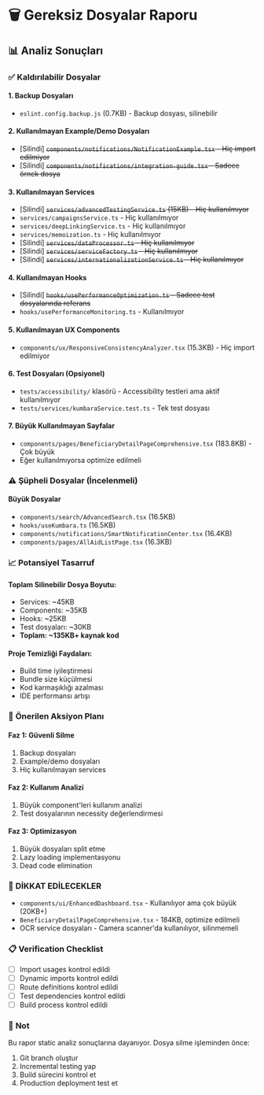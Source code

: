 # 🗑️ Gereksiz Dosyalar Raporu

## 📊 **Analiz Sonuçları**

### ✅ **Kaldırılabilir Dosyalar**

#### **1. Backup Dosyaları**

- `eslint.config.backup.js` (0.7KB) - Backup dosyası, silinebilir

#### **2. Kullanılmayan Example/Demo Dosyaları**

- [Silindi] ~~`components/notifications/NotificationExample.tsx` - Hiç import edilmiyor~~
- [Silindi] ~~`components/notifications/integration-guide.tsx` - Sadece örnek dosya~~

#### **3. Kullanılmayan Services**

- [Silindi] ~~`services/advancedTestingService.ts` (15KB) - Hiç kullanılmıyor~~  
- `services/campaignsService.ts` - Hiç kullanılmıyor
- `services/deepLinkingService.ts` - Hiç kullanılmıyor
- `services/memoization.ts` - Hiç kullanılmıyor
- [Silindi] ~~`services/dataProcessor.ts` - Hiç kullanılmıyor~~
- [Silindi] ~~`services/serviceFactory.ts` - Hiç kullanılmıyor~~
- [Silindi] ~~`services/internationalizationService.ts` - Hiç kullanılmıyor~~

#### **4. Kullanılmayan Hooks**

- [Silindi] ~~`hooks/usePerformanceOptimization.ts` - Sadece test dosyalarında referans~~
- `hooks/usePerformanceMonitoring.ts` - Kullanılmıyor

#### **5. Kullanılmayan UX Components**

- `components/ux/ResponsiveConsistencyAnalyzer.tsx` (15.3KB) - Hiç import edilmiyor

#### **6. Test Dosyaları (Opsiyonel)**

- `tests/accessibility/` klasörü - Accessibility testleri ama aktif kullanılmıyor
- `tests/services/kumbaraService.test.ts` - Tek test dosyası

#### **7. Büyük Kullanılmayan Sayfalar**

- `components/pages/BeneficiaryDetailPageComprehensive.tsx` (183.8KB) - Çok büyük
- Eğer kullanılmıyorsa optimize edilmeli

### ⚠️ **Şüpheli Dosyalar (İncelenmeli)**

#### **Büyük Dosyalar**

- `components/search/AdvancedSearch.tsx` (16.5KB)
- `hooks/useKumbara.ts` (16.5KB)
- `components/notifications/SmartNotificationCenter.tsx` (16.4KB)
- `components/pages/AllAidListPage.tsx` (16.3KB)

### 📈 **Potansiyel Tasarruf**

#### **Toplam Silinebilir Dosya Boyutu:**

- Services: ~45KB
- Components: ~35KB  
- Hooks: ~25KB
- Test dosyaları: ~30KB
- **Toplam: ~135KB+ kaynak kod**

#### **Proje Temizliği Faydaları:**

- Build time iyileştirmesi
- Bundle size küçülmesi
- Kod karmaşıklığı azalması
- IDE performansı artışı

### 🔄 **Önerilen Aksiyon Planı**

#### **Faz 1: Güvenli Silme**

1. Backup dosyaları
2. Example/demo dosyaları
3. Hiç kullanılmayan services

#### **Faz 2: Kullanım Analizi**

1. Büyük component'leri kullanım analizi
2. Test dosyalarının necessity değerlendirmesi

#### **Faz 3: Optimizasyon**

1. Büyük dosyaları split etme
2. Lazy loading implementasyonu
3. Dead code elimination

### 🚨 **DİKKAT EDİLECEKLER**

- `components/ui/EnhancedDashboard.tsx` - Kullanılıyor ama çok büyük (20KB+)
- `BeneficiaryDetailPageComprehensive.tsx` - 184KB, optimize edilmeli
- OCR service dosyaları - Camera scanner'da kullanılıyor, silinmemeli

### 📋 **Verification Checklist**

- [ ] Import usages kontrol edildi
- [ ] Dynamic imports kontrol edildi  
- [ ] Route definitions kontrol edildi
- [ ] Test dependencies kontrol edildi
- [ ] Build process kontrol edildi

### 📝 **Not**

Bu rapor static analiz sonuçlarına dayanıyor. Dosya silme işleminden önce:

1. Git branch oluştur
2. Incremental testing yap
3. Build sürecini kontrol et
4. Production deployment test et
